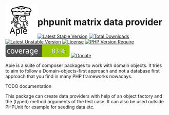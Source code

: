 <img src="/docs/apie-logo.svg" width="100px" align="left" />
<h1>phpunit matrix data provider</h1>




 [![Latest Stable Version](https://poser.pugx.org/apie/phpunit-matrix-data-provider/v)](https://packagist.org/packages/apie/phpunit-matrix-data-provider) [![Total Downloads](https://poser.pugx.org/apie/phpunit-matrix-data-provider/downloads)](https://packagist.org/packages/apie/phpunit-matrix-data-provider) [![Latest Unstable Version](https://poser.pugx.org/apie/phpunit-matrix-data-provider/v/unstable)](https://packagist.org/packages/apie/phpunit-matrix-data-provider) [![License](https://poser.pugx.org/apie/phpunit-matrix-data-provider/license)](https://packagist.org/packages/apie/phpunit-matrix-data-provider) [![PHP Version Require](https://poser.pugx.org/apie/phpunit-matrix-data-provider/require/php)](https://packagist.org/packages/apie/phpunit-matrix-data-provider) [![Code coverage](./coverage_badge.svg)](https://github.com/apie-lib/phpunit-matrix-data-provider/actions/workflows/php.yml) [![Donate](https://www.paypalobjects.com/en_US/i/btn/btn_donate_LG.gif)](https://www.paypal.com/donate/?hosted_button_id=J4CAFUAW7VTAY) 

Apie is a suite of composer packages to work with domain objects. It tries to aim to follow a Domain-objects-first approach and not a database first approach that you find in many PHP frameworks nowadays.

TODO documentation

This package can create data providers with help of an object factory and the (typed) method arguments of the test case. It can also be used outside PHPUnit for example for seeding data etc.
